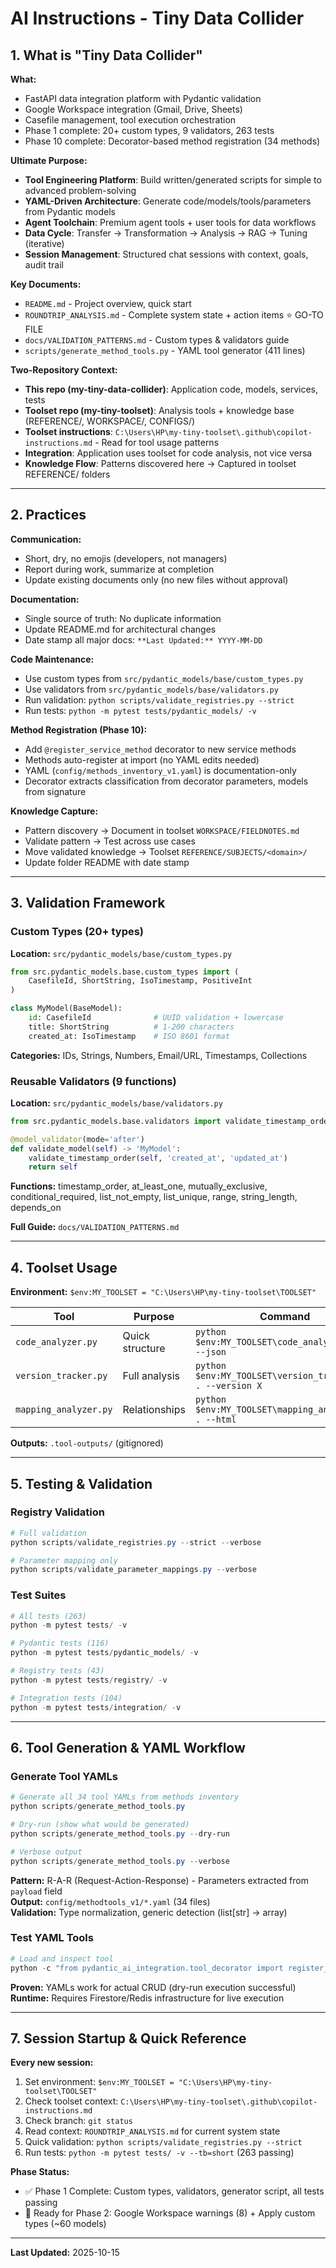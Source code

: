 # AI Instructions - Tiny Data Collider

## 1. What is "Tiny Data Collider"

**What:**
- FastAPI data integration platform with Pydantic validation
- Google Workspace integration (Gmail, Drive, Sheets)
- Casefile management, tool execution orchestration
- Phase 1 complete: 20+ custom types, 9 validators, 263 tests
- Phase 10 complete: Decorator-based method registration (34 methods)

**Ultimate Purpose:**
- **Tool Engineering Platform**: Build written/generated scripts for simple to advanced problem-solving
- **YAML-Driven Architecture**: Generate code/models/tools/parameters from Pydantic models
- **Agent Toolchain**: Premium agent tools + user tools for data workflows
- **Data Cycle**: Transfer → Transformation → Analysis → RAG → Tuning (iterative)
- **Session Management**: Structured chat sessions with context, goals, audit trail

**Key Documents:**
- `README.md` - Project overview, quick start
- `ROUNDTRIP_ANALYSIS.md` - Complete system state + action items ⭐ GO-TO FILE
- `docs/VALIDATION_PATTERNS.md` - Custom types & validators guide
- `scripts/generate_method_tools.py` - YAML tool generator (411 lines)

**Two-Repository Context:**
- **This repo (my-tiny-data-collider)**: Application code, models, services, tests
- **Toolset repo (my-tiny-toolset)**: Analysis tools + knowledge base (REFERENCE/, WORKSPACE/, CONFIGS/)
- **Toolset instructions**: `C:\Users\HP\my-tiny-toolset\.github\copilot-instructions.md` - Read for tool usage patterns
- **Integration**: Application uses toolset for code analysis, not vice versa
- **Knowledge Flow**: Patterns discovered here → Captured in toolset REFERENCE/ folders

---

## 2. Practices

**Communication:**
- Short, dry, no emojis (developers, not managers)
- Report during work, summarize at completion
- Update existing documents only (no new files without approval)

**Documentation:**
- Single source of truth: No duplicate information
- Update README.md for architectural changes
- Date stamp all major docs: `**Last Updated:** YYYY-MM-DD`

**Code Maintenance:**
- Use custom types from `src/pydantic_models/base/custom_types.py`
- Use validators from `src/pydantic_models/base/validators.py`
- Run validation: `python scripts/validate_registries.py --strict`
- Run tests: `python -m pytest tests/pydantic_models/ -v`

**Method Registration (Phase 10):**
- Add `@register_service_method` decorator to new service methods
- Methods auto-register at import (no YAML edits needed)
- YAML (`config/methods_inventory_v1.yaml`) is documentation-only
- Decorator extracts classification from decorator parameters, models from signature

**Knowledge Capture:**
- Pattern discovery → Document in toolset `WORKSPACE/FIELDNOTES.md`
- Validate pattern → Test across use cases
- Move validated knowledge → Toolset `REFERENCE/SUBJECTS/<domain>/`
- Update folder README with date stamp

---

## 3. Validation Framework

### Custom Types (20+ types)

**Location:** `src/pydantic_models/base/custom_types.py`

```python
from src.pydantic_models.base.custom_types import (
    CasefileId, ShortString, IsoTimestamp, PositiveInt
)

class MyModel(BaseModel):
    id: CasefileId              # UUID validation + lowercase
    title: ShortString          # 1-200 characters
    created_at: IsoTimestamp    # ISO 8601 format
```

**Categories:** IDs, Strings, Numbers, Email/URL, Timestamps, Collections

### Reusable Validators (9 functions)

**Location:** `src/pydantic_models/base/validators.py`

```python
from src.pydantic_models.base.validators import validate_timestamp_order

@model_validator(mode='after')
def validate_model(self) -> 'MyModel':
    validate_timestamp_order(self, 'created_at', 'updated_at')
    return self
```

**Functions:** timestamp_order, at_least_one, mutually_exclusive, conditional_required, list_not_empty, list_unique, range, string_length, depends_on

**Full Guide:** `docs/VALIDATION_PATTERNS.md`

---

## 4. Toolset Usage

**Environment:** `$env:MY_TOOLSET = "C:\Users\HP\my-tiny-toolset\TOOLSET"`

| Tool | Purpose | Command |
|------|---------|---------|
| `code_analyzer.py` | Quick structure | `python $env:MY_TOOLSET\code_analyzer.py . --json` |
| `version_tracker.py` | Full analysis | `python $env:MY_TOOLSET\version_tracker.py . --version X` |
| `mapping_analyzer.py` | Relationships | `python $env:MY_TOOLSET\mapping_analyzer.py . --html` |

**Outputs:** `.tool-outputs/` (gitignored)

---

## 5. Testing & Validation

### Registry Validation
```powershell
# Full validation
python scripts/validate_registries.py --strict --verbose

# Parameter mapping only
python scripts/validate_parameter_mappings.py --verbose
```

### Test Suites
```powershell
# All tests (263)
python -m pytest tests/ -v

# Pydantic tests (116)
python -m pytest tests/pydantic_models/ -v

# Registry tests (43)
python -m pytest tests/registry/ -v

# Integration tests (104)
python -m pytest tests/integration/ -v
```

---

## 6. Tool Generation & YAML Workflow

### Generate Tool YAMLs
```powershell
# Generate all 34 tool YAMLs from methods inventory
python scripts/generate_method_tools.py

# Dry-run (show what would be generated)
python scripts/generate_method_tools.py --dry-run

# Verbose output
python scripts/generate_method_tools.py --verbose
```

**Pattern:** R-A-R (Request-Action-Response) - Parameters extracted from `payload` field  
**Output:** `config/methodtools_v1/*.yaml` (34 files)  
**Validation:** Type normalization, generic detection (list[str] → array)

### Test YAML Tools
```powershell
# Load and inspect tool
python -c "from pydantic_ai_integration.tool_decorator import register_tools_from_yaml, MANAGED_TOOLS; register_tools_from_yaml(); tool = MANAGED_TOOLS.get('create_casefile_tool'); print(f'Tool: {tool.name}, Method: {tool.method_name}')"
```

**Proven:** YAMLs work for actual CRUD (dry-run execution successful)  
**Runtime:** Requires Firestore/Redis infrastructure for live execution

---

## 7. Session Startup & Quick Reference

**Every new session:**

1. Set environment: `$env:MY_TOOLSET = "C:\Users\HP\my-tiny-toolset\TOOLSET"`
2. Check toolset context: `C:\Users\HP\my-tiny-toolset\.github\copilot-instructions.md`
3. Check branch: `git status`
4. Read context: `ROUNDTRIP_ANALYSIS.md` for current system state
5. Quick validation: `python scripts/validate_registries.py --strict`
6. Run tests: `python -m pytest tests/ -v --tb=short` (263 passing)

**Phase Status:**
- ✅ Phase 1 Complete: Custom types, validators, generator script, all tests passing
- 🚀 Ready for Phase 2: Google Workspace warnings (8) + Apply custom types (~60 models)

---

**Last Updated:** 2025-10-15
